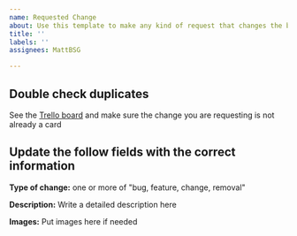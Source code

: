 ```yaml
---
name: Requested Change
about: Use this template to make any kind of request that changes the bot
title: ''
labels: ''
assignees: MattBSG

---
```


## Double check duplicates
See the [Trello board](https://trello.com/b/2y9jL4mo/mecha-bowser) and make sure the change you are requesting is not already a card

## Update the follow fields with the correct information
**Type of change:** one or more of "bug, feature, change, removal"

**Description:** Write a detailed description here

**Images:** Put images here if needed
